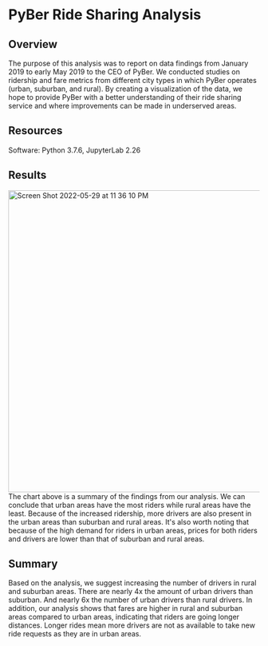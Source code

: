 # PyBer Ride Sharing Analysis
## Overview
The purpose of this analysis was to report on data findings from January 2019 to early May 2019 to the CEO of PyBer. We conducted studies on ridership and fare metrics from different city types in which PyBer operates (urban, suburban, and rural). By creating a visualization of the data, we hope to provide PyBer with a better understanding of their ride sharing service and where improvements can be made in underserved areas.

## Resources
Software: Python 3.7.6, JupyterLab 2.26

## Results
<img width="605" alt="Screen Shot 2022-05-29 at 11 36 10 PM" src="https://user-images.githubusercontent.com/103767830/170917971-d2bc42bf-857d-45da-80b5-5727a8834d76.png">
The chart above is a summary of the findings from our analysis. 
We can conclude that urban areas have the most riders while rural areas have the least.
Because of the increased ridership, more drivers are also present in the urban areas than suburban and rural areas.
It's also worth noting that because of the high demand for riders in urban areas, prices for both riders and drivers are lower than that of suburban and rural areas.

## Summary
Based on the analysis, we suggest increasing the number of drivers in rural and suburban areas. There are nearly 4x the amount of urban drivers than suburban. And nearly 6x the number of urban drivers than rural drivers. In addition, our analysis shows that fares are higher in rural and suburban areas compared to urban areas, indicating that riders are going longer distances. Longer rides mean more drivers are not as available to take new ride requests as they are in urban areas.
